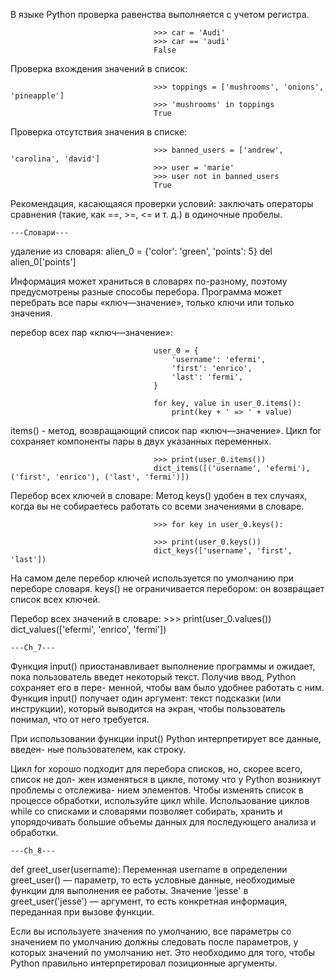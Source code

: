 В языке Python проверка равенства выполняется с учетом регистра. 

                                    >>> car = 'Audi'
                                    >>> car == 'audi'
                                    False

Проверка вхождения значений в список:

                                    >>> toppings = ['mushrooms', 'onions', 'pineapple']
                                    >>> 'mushrooms' in toppings
                                    True

Проверка отсутствия значения в списке:

                                    >>> banned_users = ['andrew', 'carolina', 'david']
                                    >>> user = 'marie'
                                    >>> user not in banned_users
                                    True

Рекомендация, касающаяся проверки условий: заключать операторы сравнения (такие, как ==, >=, <= и т. д.) в одиночные пробелы. 

    ---Словари---

удаление из словаря:
alien_0 = {'color': 'green', 'points': 5}
del alien_0['points']

Информация может храниться в словарях по-разному, поэтому предусмотрены разные способы
перебора. Программа может перебрать все пары «ключ—значение», только ключи или только значения.

перебор всех пар «ключ—значение»:

                                    user_0 = {
                                        'username': 'efermi',
                                        'first': 'enrico',
                                        'last': 'fermi',
                                    }

                                    for key, value in user_0.items():
                                        print(key + ' => ' + value)

items() - метод, возвращающий список пар «ключ—значение». Цикл for сохраняет компоненты пары в двух указанных переменных.

                                    >>> print(user_0.items())
                                    dict_items([('username', 'efermi'), ('first', 'enrico'), ('last', 'fermi')])

Перебор всех ключей в словаре:
Метод keys() удобен в тех случаях, когда вы не собираетесь работать со всеми
значениями в словаре.

                                    >>> for key in user_0.keys():

                                    >>> print(user_0.keys())
                                    dict_keys(['username', 'first', 'last'])

На самом деле перебор ключей используется по умолчанию при переборе словаря.
keys() не ограничивается перебором: он возвращает список всех ключей. 

Перебор всех значений в словаре:
                                    >>> print(user_0.values())
                                    dict_values(['efermi', 'enrico', 'fermi'])

    ---Ch_7---

Функция input() приостанавливает выполнение программы и ожидает, пока
пользователь введет некоторый текст. Получив ввод, Python сохраняет его в пере-
менной, чтобы вам было удобнее работать с ним.
Функция input() получает один аргумент: текст подсказки (или инструкции),
который выводится на экран, чтобы пользователь понимал, что от него требуется. 

При использовании функции input() Python интерпретирует все данные, введен-
ные пользователем, как строку.

Цикл for хорошо подходит для перебора списков, но, скорее всего, список не дол-
жен изменяться в цикле, потому что у Python возникнут проблемы с отслежива-
нием элементов. Чтобы изменять список в процессе обработки, используйте цикл
while. Использование циклов while со списками и словарями позволяет собирать,
хранить и упорядочивать большие объемы данных для последующего анализа
и обработки.

    ---Ch_8---
def greet_user(username):
Переменная username в определении greet_user() — параметр, то есть условные
данные, необходимые функции для выполнения ее работы.
Значение 'jesse' в greet_user('jesse') — аргумент, то есть конкретная информация, переданная
при вызове функции. 

Если вы используете значения по умолчанию, все параметры со значением по умолчанию должны
следовать после параметров, у которых значений по умолчанию нет. Это необходимо для того,
чтобы Python правильно интерпретировал позиционные аргументы.
